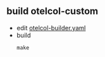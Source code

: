 ## build otelcol-custom

- edit [otelcol-builder.yaml](./otelcol-builder.yaml)
- build
  ```
  make
  ```
